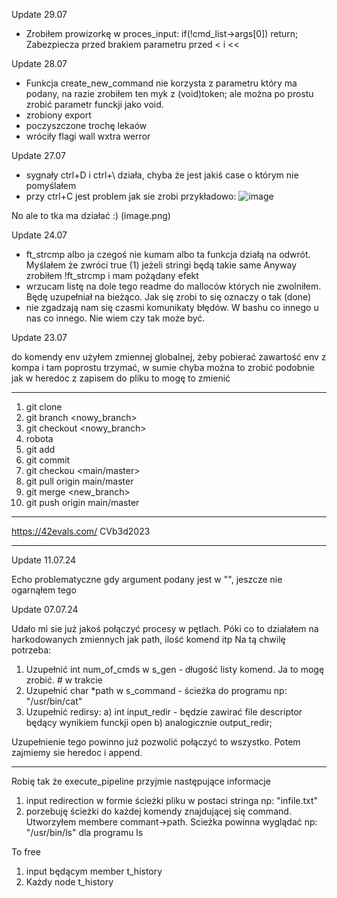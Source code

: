 Update 29.07

- Zrobiłem prowizorkę w proces_input:
    	if(!cmd_list->args[0])
		return;
    Zabezpiecza przed brakiem parametru przed < i <<

Update 28.07

- Funkcja create_new_command nie korzysta z parametru który ma podany, na razie zrobiłem ten myk z (void)token; ale można po prostu zrobić parametr funckji jako void. 
- zrobiony export 
- poczyszczone trochę lekaów
- wróciły flagi wall wxtra werror

Update 27.07

- sygnały ctrl+D i ctrl+\ działa, chyba że jest jakiś case o którym nie pomyślałem
- przy ctrl+C jest problem jak sie zrobi przykładowo:
![image](https://github.com/user-attachments/assets/c920aa93-7c40-419e-b32e-21dfa41bb3da)

No ale to tka ma działać :) (image.png)



Update 24.07

- ft_strcmp albo ja czegoś nie kumam albo ta funkcja działą na odwrót. 
    Myślałem że zwróci true (1) jeżeli stringi będą takie same
    Anyway zrobiłem !ft_strcmp i mam pożądany efekt
- wrzucam listę na dole tego readme do malloców których nie zwolniłem.
    Będę uzupełniał na bieżąco. Jak się zrobi to się oznaczy o tak (done)
- nie zgadzają nam się czasmi komunikaty błędów. W bashu co innego u nas co innego.
    Nie wiem czy tak może być.


Update 23.07

do komendy env użyłem zmiennej globalnej, żeby pobierać zawartość env z kompa i tam poprostu trzymać, w sumie chyba można to zrobić podobnie jak w heredoc z zapisem do pliku to mogę to zmienić

------------------

1. git clone
2. git branch <nowy_branch>
3. git checkout <nowy_branch>
4. robota 
5. git add
6. git commit
7. git checkou <main/master>
8. git pull origin main/master
9. git merge <new_branch>
10. git push origin main/master 

------------------

https://42evals.com/
CVb3d2023

------------------

Update 11.07.24

Echo problematyczne gdy argument podany jest w "", jeszcze nie ogarnąłem tego

Update 07.07.24

Udało mi sie już jakoś połączyć procesy w pętlach. 
Póki co to działałem na harkodowanych zmiennych jak path, ilość komend itp
Na tą chwilę potrzeba:

1. Uzupełnić int num_of_cmds w s_gen - długość listy komend. Ja to mogę zrobić.		# w trakcie
2. Uzupełnić char *path w s_command - ścieżka do programu np: "/usr/bin/cat"		
3. Uzupełnić redirsy:
    a) int input_redir - będzie zawirać file descriptor będący wynikiem funckji open
    b) analogicznie output_redir;

Uzupełnienie tego powinno już pozwolić połączyć to wszystko.
Potem zajmiemy sie heredoc i append.

--------------------------------------------------------------------------

Robię tak że execute_pipeline przyjmie następujące informacje
1. input redirection w formie ścieżki pliku w postaci 
    stringa np: "infile.txt"
2. porzebuję ścieżki do każdej komendy znajdującej się command.
    Utworzyłem membere commant->path. Scieżka powinna wyglądać np:
    "/usr/bin/ls" dla programu ls 



To free
1. input będącym member t_history
2. Każdy node t_history
